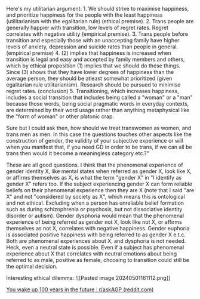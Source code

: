 Here's my utilitarian argument: 1. We should strive to maximise happiness, and prioritize happiness for the people with the least happiness (utilitarianism with the egalitarian rule) (ethical premise). 2. Trans people are generally happier with transition, low levels of regret rates. Regret correlates with negative utility (empirical premise). 3. Trans people before transition and especially those with an unaccepting family have higher levels of anxiety, depression and suicide rates than people in general. (empirical premise) 4. (2) implies that happiness is increased when transition is legal and easy and accepted by family members and others, which by ethical proposition (1) implies that we should do these things. Since (3) shows that they have lower degrees of happiness than the average person, they should be atleast somewhat prioritized (given egalitarian rule utilitarianism). Research should be pursued to minimise regret rates. (conclusion) 5. Transitioning, which increases happiness, includes a social transition that includes being called a "woman" or a "man" because those words, being social pragmatic words in everyday contexts, are determined by their word usage rather than anything metaphysical like the "form of woman" or other platonic crap.

Sure but I could ask then, how should we treat transwomen as women, and trans men as men. In this case the questions touches other aspects like the construction of gender, the validity of your subjective experience or will when you manifest that, if you need GD in order to be trans, if we can all be trans then would it become a meaningless category etc.?"

These are all good questions. I think that the phenomenal experience of gender identity X, like mental states when referred as gender X, look like X, or affirms themselves as X, is what the term "gender X" in "I identify as gender X" refers too. If the subject experiencing gender X can form reliable beliefs on their phenomenal experience then they are X (note that I said "are X" and not "considered by society as X", which means this is ontological and not ethical. Excluding when a person has unreliable belief formation such as during schizophrenia or psychosis, but not dissociative identity disorder or autism). Gender dysphoria would mean that the phenomenal experience of being referred as gender not X, look like not X, or affirms themselves as not X, correlates with negative happiness. Gender euphoria is associated positive happiness with being referred to as gender X e.t.c. Both are phenomenal experiences about X, and dysphoria is not needed. Heck, even a neutral state is possible. Even if a subject has phenomenal experience about X that correlates with neutral emotions about being referred to as male, positive as female, choosing to transition could still be the optimal decision.




Interesting ethical dilemma:
![[Pasted image 20240501161112.png]]

[You wake up 100 years in the future : r/askAGP (reddit.com)](https://www.reddit.com/r/askAGP/comments/1ch7ew0/you_wake_up_100_years_in_the_future/)





